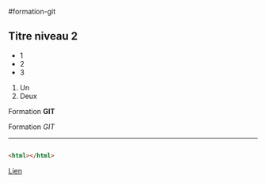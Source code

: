 #formation-git
## Titre niveau 2

+ 1
+ 2
+ 3

1. Un
2. Deux

Formation **GIT**

Formation *GIT*

---

```html

<html></html>

```

[Lien](http://google.fr)


